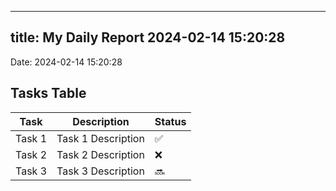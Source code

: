 
---
title: My Daily Report 2024-02-14 15:20:28
---

Date: 2024-02-14 15:20:28

## Tasks Table

| Task | Description | Status |
|------|-------------|--------|
| Task 1 | Task 1 Description | ✅ |
| Task 2 | Task 2 Description | ❌ |
| Task 3 | Task 3 Description | 🔜 |

